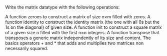 Write the matrix datatype with the following operations:

A function zeroes to construct a matrix of size n×m filled with zeros.
A function identity to construct the identity matrix (the one with all 0s but the 1s on the diagonal) of given size.
A function init to construct a square matrix of a given size n filled with the first n×n integers.
A function transpose that transposes a generic matrix independently of its size and content.
The basics operators + and * that adds and multiplies two matrices non necessarily squared.
